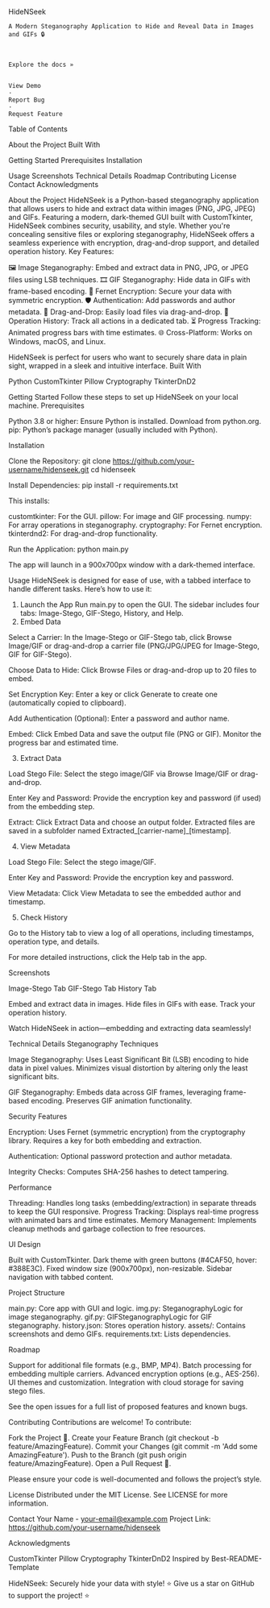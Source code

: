 
  
  HideNSeek
  
    A Modern Steganography Application to Hide and Reveal Data in Images and GIFs 🔒
  

  
    Explore the docs »
    
    
    View Demo
    ·
    Report Bug
    ·
    Request Feature
  

  
    
    
    
    
    
  



Table of Contents

About the Project
Built With


Getting Started
Prerequisites
Installation


Usage
Screenshots
Technical Details
Roadmap
Contributing
License
Contact
Acknowledgments


About the Project
HideNSeek is a Python-based steganography application that allows users to hide and extract data within images (PNG, JPG, JPEG) and GIFs. Featuring a modern, dark-themed GUI built with CustomTkinter, HideNSeek combines security, usability, and style. Whether you're concealing sensitive files or exploring steganography, HideNSeek offers a seamless experience with encryption, drag-and-drop support, and detailed operation history.
Key Features:

🖼️ Image Steganography: Embed and extract data in PNG, JPG, or JPEG files using LSB techniques.
🎞️ GIF Steganography: Hide data in GIFs with frame-based encoding.
🔐 Fernet Encryption: Secure your data with symmetric encryption.
🛡️ Authentication: Add passwords and author metadata.
📂 Drag-and-Drop: Easily load files via drag-and-drop.
📜 Operation History: Track all actions in a dedicated tab.
⏳ Progress Tracking: Animated progress bars with time estimates.
🌐 Cross-Platform: Works on Windows, macOS, and Linux.

HideNSeek is perfect for users who want to securely share data in plain sight, wrapped in a sleek and intuitive interface.
Built With

Python
CustomTkinter
Pillow
Cryptography
TkinterDnD2


Getting Started
Follow these steps to set up HideNSeek on your local machine.
Prerequisites

Python 3.8 or higher: Ensure Python is installed. Download from python.org.
pip: Python’s package manager (usually included with Python).

Installation

Clone the Repository:
git clone https://github.com/your-username/hidenseek.git
cd hidenseek


Install Dependencies:
pip install -r requirements.txt

This installs:

customtkinter: For the GUI.
pillow: For image and GIF processing.
numpy: For array operations in steganography.
cryptography: For Fernet encryption.
tkinterdnd2: For drag-and-drop functionality.


Run the Application:
python main.py

The app will launch in a 900x700px window with a dark-themed interface.



Usage
HideNSeek is designed for ease of use, with a tabbed interface to handle different tasks. Here’s how to use it:
1. Launch the App
Run main.py to open the GUI. The sidebar includes four tabs: Image-Stego, GIF-Stego, History, and Help.
2. Embed Data

Select a Carrier:
In the Image-Stego or GIF-Stego tab, click Browse Image/GIF or drag-and-drop a carrier file (PNG/JPG/JPEG for Image-Stego, GIF for GIF-Stego).


Choose Data to Hide:
Click Browse Files or drag-and-drop up to 20 files to embed.


Set Encryption Key:
Enter a key or click Generate to create one (automatically copied to clipboard).


Add Authentication (Optional):
Enter a password and author name.


Embed:
Click Embed Data and save the output file (PNG or GIF).
Monitor the progress bar and estimated time.



3. Extract Data

Load Stego File:
Select the stego image/GIF via Browse Image/GIF or drag-and-drop.


Enter Key and Password:
Provide the encryption key and password (if used) from the embedding step.


Extract:
Click Extract Data and choose an output folder.
Extracted files are saved in a subfolder named Extracted_[carrier-name]_[timestamp].



4. View Metadata

Load Stego File:
Select the stego image/GIF.


Enter Key and Password:
Provide the encryption key and password.


View Metadata:
Click View Metadata to see the embedded author and timestamp.



5. Check History

Go to the History tab to view a log of all operations, including timestamps, operation type, and details.

For more detailed instructions, click the Help tab in the app.

Screenshots



Image-Stego Tab
GIF-Stego Tab
History Tab








Embed and extract data in images.
Hide files in GIFs with ease.
Track your operation history.



  
  Watch HideNSeek in action—embedding and extracting data seamlessly!



Technical Details
Steganography Techniques

Image Steganography:
Uses Least Significant Bit (LSB) encoding to hide data in pixel values.
Minimizes visual distortion by altering only the least significant bits.


GIF Steganography:
Embeds data across GIF frames, leveraging frame-based encoding.
Preserves GIF animation functionality.



Security Features

Encryption:
Uses Fernet (symmetric encryption) from the cryptography library.
Requires a key for both embedding and extraction.


Authentication:
Optional password protection and author metadata.


Integrity Checks:
Computes SHA-256 hashes to detect tampering.



Performance

Threading: Handles long tasks (embedding/extraction) in separate threads to keep the GUI responsive.
Progress Tracking: Displays real-time progress with animated bars and time estimates.
Memory Management: Implements cleanup methods and garbage collection to free resources.

UI Design

Built with CustomTkinter.
Dark theme with green buttons (#4CAF50, hover: #388E3C).
Fixed window size (900x700px), non-resizable.
Sidebar navigation with tabbed content.

Project Structure

main.py: Core app with GUI and logic.
img.py: SteganographyLogic for image steganography.
gif.py: GIFSteganographyLogic for GIF steganography.
history.json: Stores operation history.
assets/: Contains screenshots and demo GIFs.
requirements.txt: Lists dependencies.


Roadmap

 Support for additional file formats (e.g., BMP, MP4).
 Batch processing for embedding multiple carriers.
 Advanced encryption options (e.g., AES-256).
 UI themes and customization.
 Integration with cloud storage for saving stego files.

See the open issues for a full list of proposed features and known bugs.

Contributing
Contributions are welcome! To contribute:

Fork the Project 🍴.
Create your Feature Branch (git checkout -b feature/AmazingFeature).
Commit your Changes (git commit -m 'Add some AmazingFeature').
Push to the Branch (git push origin feature/AmazingFeature).
Open a Pull Request 🚀.

Please ensure your code is well-documented and follows the project’s style.

License
Distributed under the MIT License. See LICENSE for more information.

Contact
Your Name - your-email@example.com
Project Link: https://github.com/your-username/hidenseek

Acknowledgments

CustomTkinter
Pillow
Cryptography
TkinterDnD2
Inspired by Best-README-Template



  HideNSeek: Securely hide your data with style! ⭐ Give us a star on GitHub to support the project! ⭐
